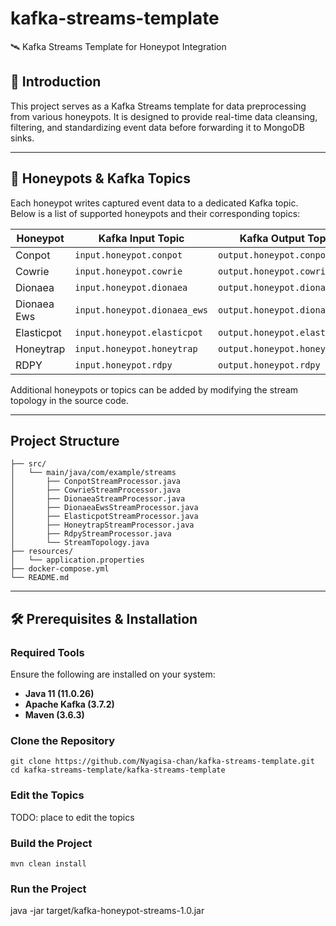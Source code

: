 # kafka-streams-template
🛰️ Kafka Streams Template for Honeypot Integration

## 🧠 Introduction

This project serves as a Kafka Streams template for data preprocessing  from various honeypots. It is designed to provide real-time data cleansing, filtering, and standardizing event data before forwarding it to MongoDB sinks.

---

## 🎯 Honeypots & Kafka Topics

Each honeypot writes captured event data to a dedicated Kafka topic. Below is a list of supported honeypots and their corresponding topics:

| Honeypot     | Kafka Input Topic            | Kafka Output Topic                     |
|--------------|------------------------------|----------------------------------------|
| Conpot       | `input.honeypot.conpot`      | `output.honeypot.conpot`               |
| Cowrie       | `input.honeypot.cowrie`      | `output.honeypot.cowrie`               |
| Dionaea      | `input.honeypot.dionaea`     | `output.honeypot.dionaea`              |
| Dionaea Ews  | `input.honeypot.dionaea_ews` | `output.honeypot.dionaea_ews`          |
| Elasticpot   | `input.honeypot.elasticpot`  | `output.honeypot.elasticpot`           |
| Honeytrap    | `input.honeypot.honeytrap`   | `output.honeypot.honeytrap`            |
| RDPY         | `input.honeypot.rdpy`        | `output.honeypot.rdpy`                 |

Additional honeypots or topics can be added by modifying the stream topology in the source code.

---

## Project Structure

```
├── src/
│   └── main/java/com/example/streams
│       ├── ConpotStreamProcessor.java
│       ├── CowrieStreamProcessor.java
│       ├── DionaeaStreamProcessor.java
│       ├── DionaeaEwsStreamProcessor.java
│       ├── ElasticpotStreamProcessor.java
│       ├── HoneytrapStreamProcessor.java
│       ├── RdpyStreamProcessor.java
│       └── StreamTopology.java
├── resources/
│   └── application.properties
├── docker-compose.yml
└── README.md
```

---

## 🛠️ Prerequisites & Installation

### Required Tools
Ensure the following are installed on your system:

- **Java 11 (11.0.26)**
- **Apache Kafka (3.7.2)**
- **Maven (3.6.3)**

### Clone the Repository

```
git clone https://github.com/Nyagisa-chan/kafka-streams-template.git
cd kafka-streams-template/kafka-streams-template
```

### Edit the Topics
TODO: place to edit the topics

### Build the Project
```
mvn clean install
```

### Run the Project
java -jar target/kafka-honeypot-streams-1.0.jar

